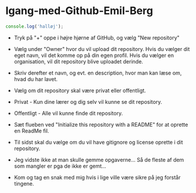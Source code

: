 # Igang-med-Github-Emil-Berg
```javascript
console.log('halløj');
```
- Tryk på "+" oppe i højre hjørne af GitHub, og vælg "New repository"
- Vælg under "Owner" hvor du vil upload dit repository. Hvis du vælger dit eget navn, vil det komme op på din egen profil. Hvis du vælger en organisation, vil dit repository blive uploadet derinde.
- Skriv derefter et navn, og evt. en description, hvor man kan læse om, hvad du har lavet.
- Vælg om dit repository skal være privat eller offentligt.
- Privat - Kun dine lærer og dig selv vil kunne se dit repository.
- Offentligt - Alle vil kunne finde dit repository.
- Sæt flueben ved "Initialize this repository with a README" for at oprette en ReadMe fil.
- Til sidst skal du vælge om du vil have gitignore og license oprette i dit repository.


- Jeg vidste ikke at man skulle gemme opgaverne... Så de fleste af dem som mangler er pga de ikke er gemt... 
- Kom og tag en snak med mig hvis i lige ville være sikre på jeg forstår tingene.